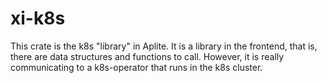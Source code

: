 # xi-k8s

This crate is the k8s "library" in Aplite. It is a library in the frontend, that is, there are data structures and 
functions to call. However, it is really communicating to a k8s-operator that runs in the k8s cluster.
